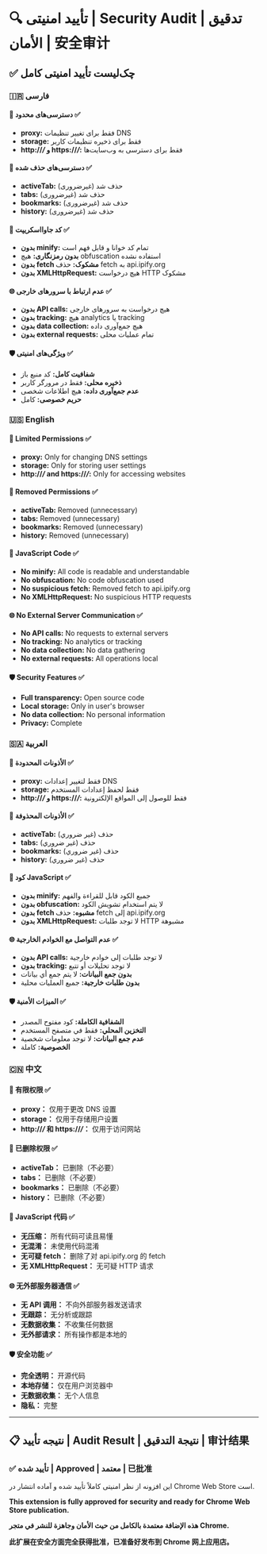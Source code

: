 # 🔍 تأیید امنیتی | Security Audit | تدقيق الأمان | 安全审计

## ✅ چک‌لیست تأیید امنیتی کامل

### 🇮🇷 فارسی

#### 🔐 دسترسی‌های محدود ✅
- **proxy:** فقط برای تغییر تنظیمات DNS
- **storage:** فقط برای ذخیره تنظیمات کاربر
- **http://*/* و https://*/*:** فقط برای دسترسی به وب‌سایت‌ها

#### 🚫 دسترسی‌های حذف شده ✅
- **activeTab:** حذف شد (غیرضروری)
- **tabs:** حذف شد (غیرضروری)
- **bookmarks:** حذف شد (غیرضروری)
- **history:** حذف شد (غیرضروری)

#### 📝 کد جاوااسکریپت ✅
- **بدون minify:** تمام کد خوانا و قابل فهم است
- **بدون رمزنگاری:** هیچ obfuscation استفاده نشده
- **بدون fetch مشکوک:** حذف fetch به api.ipify.org
- **بدون XMLHttpRequest:** هیچ درخواست HTTP مشکوک

#### 🌐 عدم ارتباط با سرورهای خارجی ✅
- **بدون API calls:** هیچ درخواست به سرورهای خارجی
- **بدون tracking:** هیچ analytics یا tracking
- **بدون data collection:** هیچ جمع‌آوری داده
- **بدون external requests:** تمام عملیات محلی

#### 🛡️ ویژگی‌های امنیتی ✅
- **شفافیت کامل:** کد منبع باز
- **ذخیره محلی:** فقط در مرورگر کاربر
- **عدم جمع‌آوری داده:** هیچ اطلاعات شخصی
- **حریم خصوصی:** کامل

### 🇺🇸 English

#### 🔐 Limited Permissions ✅
- **proxy:** Only for changing DNS settings
- **storage:** Only for storing user settings
- **http://*/* and https://*/*:** Only for accessing websites

#### 🚫 Removed Permissions ✅
- **activeTab:** Removed (unnecessary)
- **tabs:** Removed (unnecessary)
- **bookmarks:** Removed (unnecessary)
- **history:** Removed (unnecessary)

#### 📝 JavaScript Code ✅
- **No minify:** All code is readable and understandable
- **No obfuscation:** No code obfuscation used
- **No suspicious fetch:** Removed fetch to api.ipify.org
- **No XMLHttpRequest:** No suspicious HTTP requests

#### 🌐 No External Server Communication ✅
- **No API calls:** No requests to external servers
- **No tracking:** No analytics or tracking
- **No data collection:** No data gathering
- **No external requests:** All operations local

#### 🛡️ Security Features ✅
- **Full transparency:** Open source code
- **Local storage:** Only in user's browser
- **No data collection:** No personal information
- **Privacy:** Complete

### 🇸🇦 العربية

#### 🔐 الأذونات المحدودة ✅
- **proxy:** فقط لتغيير إعدادات DNS
- **storage:** فقط لحفظ إعدادات المستخدم
- **http://*/* و https://*/*:** فقط للوصول إلى المواقع الإلكترونية

#### 🚫 الأذونات المحذوفة ✅
- **activeTab:** حذف (غير ضروري)
- **tabs:** حذف (غير ضروري)
- **bookmarks:** حذف (غير ضروري)
- **history:** حذف (غير ضروري)

#### 📝 كود JavaScript ✅
- **بدون minify:** جميع الكود قابل للقراءة والفهم
- **بدون obfuscation:** لا يتم استخدام تشويش الكود
- **بدون fetch مشبوه:** حذف fetch إلى api.ipify.org
- **بدون XMLHttpRequest:** لا توجد طلبات HTTP مشبوهة

#### 🌐 عدم التواصل مع الخوادم الخارجية ✅
- **بدون API calls:** لا توجد طلبات إلى خوادم خارجية
- **بدون tracking:** لا توجد تحليلات أو تتبع
- **بدون جمع البيانات:** لا يتم جمع أي بيانات
- **بدون طلبات خارجية:** جميع العمليات محلية

#### 🛡️ الميزات الأمنية ✅
- **الشفافية الكاملة:** كود مفتوح المصدر
- **التخزين المحلي:** فقط في متصفح المستخدم
- **عدم جمع البيانات:** لا توجد معلومات شخصية
- **الخصوصية:** كاملة

### 🇨🇳 中文

#### 🔐 有限权限 ✅
- **proxy：** 仅用于更改 DNS 设置
- **storage：** 仅用于存储用户设置
- **http://*/* 和 https://*/*：** 仅用于访问网站

#### 🚫 已删除权限 ✅
- **activeTab：** 已删除（不必要）
- **tabs：** 已删除（不必要）
- **bookmarks：** 已删除（不必要）
- **history：** 已删除（不必要）

#### 📝 JavaScript 代码 ✅
- **无压缩：** 所有代码可读且易懂
- **无混淆：** 未使用代码混淆
- **无可疑 fetch：** 删除了对 api.ipify.org 的 fetch
- **无 XMLHttpRequest：** 无可疑 HTTP 请求

#### 🌐 无外部服务器通信 ✅
- **无 API 调用：** 不向外部服务器发送请求
- **无跟踪：** 无分析或跟踪
- **无数据收集：** 不收集任何数据
- **无外部请求：** 所有操作都是本地的

#### 🛡️ 安全功能 ✅
- **完全透明：** 开源代码
- **本地存储：** 仅在用户浏览器中
- **无数据收集：** 无个人信息
- **隐私：** 完整

---

## 📋 نتیجه تأیید | Audit Result | نتيجة التدقيق | 审计结果

### ✅ تأیید شده | Approved | معتمد | 已批准

این افزونه از نظر امنیتی کاملاً تأیید شده و آماده انتشار در Chrome Web Store است.

**This extension is fully approved for security and ready for Chrome Web Store publication.**

**هذه الإضافة معتمدة بالكامل من حيث الأمان وجاهزة للنشر في متجر Chrome.**

**此扩展在安全方面完全获得批准，已准备好发布到 Chrome 网上应用店。** 